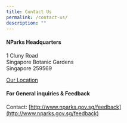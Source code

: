 ```yaml
---
title: Contact Us
permalink: /contact-us/
description: ""
---
```

#### NParks Headquarters

1 Cluny Road  
Singapore Botanic Gardens  
Singapore 259569

[Our Location](https://goo.gl/maps/EFF9uEqtTwu6ZQ2B6)

#### For General inquiries & Feedback

Contact: [http://www.nparks.gov.sg/feedback](http://www.nparks.gov.sg/feedback)